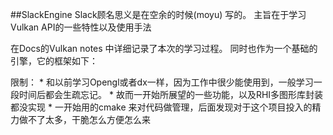 ##SlackEngine 
Slack顾名思义是在空余的时候(moyu) 写的。
主旨在于学习Vulkan API的一些特性以及使用手法

在Docs的Vulkan notes 中详细记录了本次的学习过程。
同时也作为一个基础的引擎，它的框架如下：


限制：
    * 和以前学习Opengl或者dx一样，因为工作中很少能使用到，一般学习一段时间后都会生疏忘记。
    * 故而一开始所展望的一些功能，以及RHI多图形库封装都没实现
    * 一开始用的cmake 来对代码做管理，后面发现对于这个项目投入的精力做不了太多，干脆怎么方便怎么来


